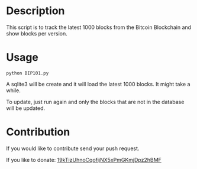 Description
===========

This script is to track the latest 1000 blocks from the Bitcoin Blockchain and
show blocks per version.

Usage
=====
`python BIP101.py`

A sqlite3 will be create and it will load the latest 1000 blocks. It might take
a while.

To update, just run again and only the blocks that are not in the database will
be updated.

Contribution
===========
If you would like to contribute send your push request.

If you like to donate: [19kTizUhnoCqofijNX5xPmGKmjDpz2hBMF](https://blockchain.info/address/19kTizUhnoCqofijNX5xPmGKmjDpz2hBMF)

